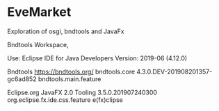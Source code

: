 # EveMarket
Exploration of osgi, bndtools and JavaFx

Bndtools Workspace,

Use:
Eclipse IDE for Java Developers
Version: 2019-06 (4.12.0)

Bndtools https://bndtools.org/	bndtools.core	4.3.0.DEV-201908201357-gc6ad852	bndtools.main.feature

Eclipse.org	JavaFX 2.0 Tooling	3.5.0.201907240300	org.eclipse.fx.ide.css.feature e(fx)clipse

